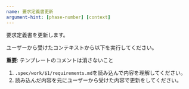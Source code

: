 ```yaml
---
name: 要求定義書更新
argument-hint: [phase-number] [context]
---
```


要求定義書を更新します。

ユーザーから受けたコンテキストから以下を実行してください。

**重要**: テンプレートのコメントは消さないこと

1. `.spec/work/$1/requirements.md`を読み込んで内容を理解してください。
2. 読み込んだ内容を元にユーザーから受けた内容で更新をしてください。